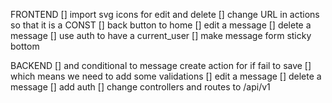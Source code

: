 FRONTEND
[] import svg icons for edit and delete
[] change URL in actions so that it is a CONST
[] back button to home
[] edit a message
[] delete a message
[] use auth to have a current_user
[] make message form sticky bottom 


BACKEND
[] and conditional to message create action for if fail to save
[] which means we need to add some validations
[] edit a message
[] delete a message
[] add auth
[] change controllers and routes to /api/v1